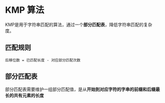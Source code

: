 # KMP 算法

KMP是用于字符串匹配的算法，通过一个**部分匹配表**，降低字符串匹配的复杂度。

## 匹配规则

```
后移位数 = 已匹配长度 - 对应部分匹配次数
```

## 部分匹配表

部分匹配表需要维护一组部分匹配值，是从**开始到对应字符的字串的前缀和后缀最长的共有元素的长度**

